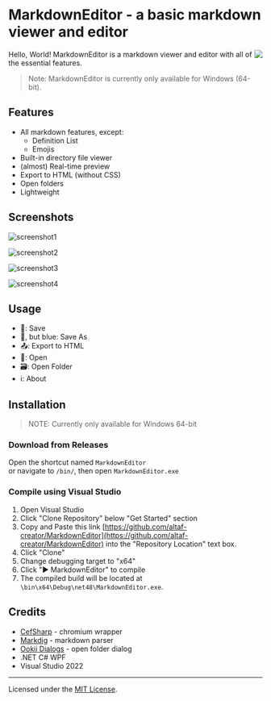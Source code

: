 # MarkdownEditor - a basic markdown viewer and editor

<img src="https://bnz06pap002files.storage.live.com/y4mk6n9G0Hk7i1LBentxzK8QmNzJs3MvZ6V3GZRFegN8K09xV8DnmLZmAZWYXZnw9y_xK0nfIX45fsyITRXL5J4lbNfpQ-YDnaMcFK0M5gGfInfHefyNrXVTbHQ2dtFSTH3H2uCQTy6lFj-1iKt0Ocoz_m8kDf6yU67ij-uEhsWHJInqWSvC-Gz_mP3zMGABf8M?encodeFailures=1&width=210&height=945" align="right">

Hello, World! MarkdownEditor is a markdown viewer and editor with all of the essential features.
> Note: MarkdownEditor is currently only available for Windows (64-bit).

## Features
- All markdown features, except:
	- Definition List
	- Emojis
- Built-in directory file viewer
- (almost) Real-time preview
- Export to HTML (without CSS)
- Open folders
- Lightweight

## Screenshots

![screenshot1](https://i.imgur.com/tk6emRx.png)
  
![screenshot2](https://i.imgur.com/b6rsFat.png)
  
![screenshot3](https://i.imgur.com/tGq2Nlr.png)

![screenshot4](https://i.imgur.com/t8Pedm4.png)

## Usage
- 💾: Save  
- 💾, but blue: Save As
- 📤: Export to HTML
- 📂: Open
- 🗃️: Open Folder
- ℹ️: About

## Installation
> NOTE: Currently only available for Windows 64-bit
### Download from Releases
Open the shortcut named `MarkdownEditor`  
or navigate to `/bin/`, then open `MarkdownEditor.exe`

### Compile using Visual Studio
1. Open Visual Studio
2. Click "Clone Repository" below "Get Started" section
3. Copy and Paste this link [https://github.com/altaf-creator/MarkdownEditor](https://github.com/altaf-creator/MarkdownEditor) into the "Repository Location" text box.
4. Click "Clone"
5. Change debugging target to "x64"
5. Click "▶ MarkdownEditor" to compile
6. The compiled build will be located at `\bin\x64\Debug\net48\MarkdownEditor.exe`.

## Credits
- [CefSharp](https://github.com/cefsharp/CefSharp) - chromium wrapper
- [Markdig](https://github.com/xoofx/markdig) - markdown parser
- [Ookii Dialogs](https://github.com/ookii-dialogs/ookii-dialogs-wpf) - open folder dialog
- .NET C# WPF
- Visual Studio 2022

---

Licensed under the [MIT License](https://mit-license.org/).
